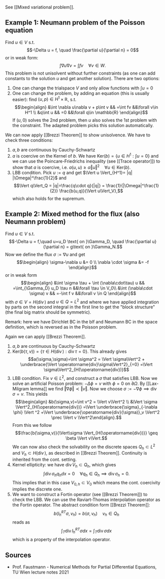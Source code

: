 See [[Mixed variational problem]].


## Example 1: Neumann problem of the Poisson equation
Find $u\in V$ s.t. $$-\Delta u = f, \quad \frac{\partial u}{\partial n} = 0$$ or in weak form: $$\int \nabla u\nabla v = \int fv \quad \forall v\in W.$$ This problem is not unisolvent without further constraints (as one can add constants to the solution $u$ and get another solution). There are two options:
1. One can change the trialspace $V$ and only allow functions with $\int u=0$
2. One can change the problem, by adding an equation (this is usually easier): find $(u,p)\in H^1\times \mathbb{R}$, s.t. $$\begin{align}
&\int \nabla u\nabla v + p\int v && =\int fv  &&\forall v\in H^1 \\
&q\int u && =0  &&\forall q\in \mathbb{R}
\end{align}$$
If $(u,0)$ solves the 2nd problem, then $u$ also solves the 1st problem with the constraint. The adapted problem picks this solution automatically.

We can now apply [[Brezzi Theorem]] to show unisolvence. We have to check three conditions:
1. $a,b$ are continuous by Cauchy-Schwartz
2. $a$ is coercive on the Kernel of $b$. We have $\text{Ker}(b)=\{u\in H^1 : \int u=0\}$ and we can use the Poincare-Friedrichs inequality (see [[Trace operator]]) to show that $a$ is coercive, i.e. $a(u,u)\geq \alpha \Vert u\Vert^2\quad \forall u\in \text{Ker}(b)$.
3. LBB condition. Pick $u:=q$ and get $\Vert u \Vert_{H^1}= |q| |\Omega|^\frac{1}{2}$ and $$\Vert q\Vert_Q = |q|=\frac{q\cdot q}{|q|} = \frac{1}{|\Omega|^\frac{1}{2}} \frac{b(u,q)}{\Vert u\Vert_V},$$ which also holds for the supremum.



## Example 2: Mixed method for the flux (also Neumann problem)
Find $u\in V$ s.t. $$-\Delta u = f,\quad u=u_D \text{ on }\Gamma_D, \quad \frac{\partial u}{\partial n} = g\text{ on }\Gamma_N.$$ Now we define the flux $\sigma := \nabla u$ and get $$\begin{align}
\sigma-\nabla u &= 0 \\ \nabla \cdot \sigma &= -f
\end{align}$$ or in weak form $$\begin{align}
&\int \sigma \tau + \int (\nabla\cdot\tau)  u && =\int_{\Gamma_D} u_D \tau n &&\forall \tau \in V_0\\
&\int (\nabla\cdot \sigma) v && =-\int f v  &&\forall v \in Q
\end{align}$$ with $\sigma\in V=H(\operatorname{div})$ and $u\in Q=L^2$ and where we have applied integration by parts on the second integral in the first line to get the "block structure" (the final big matrix should be symmetric).

Remark: here we have Dirichlet BC in the blf and Neumann BC in the space definition, which is reversed as in the Poisson problem.

Again we can apply [[Brezzi Theorem]].
1. $a,b$ are continuous by Cauchy-Schwartz
2. $\text{Ker}(b(\tau,v))=\{\tau \in H(\operatorname{div}) : \operatorname{div} \tau=0\}$. This already gives $$a(\sigma,\sigma)=\int \sigma^2 = \Vert \sigma\Vert^2 + \underbrace{\Vert \operatorname{div}\sigma\Vert^2}_{=0} =\Vert \sigma\Vert^2_{H(\operatorname{div})}$$ 
3. LBB condition. Fix $v \in L^2$, and construct a $\sigma$ that satisfies LBB. Now we solve an artificial Poisson problem: $-\Delta \phi = v$ with $\phi = 0$ on $\partial \Omega$. By [[Lax-Milgram lemma]] we find $\Vert \nabla \phi \Vert\prec \Vert v \Vert$.
   Now we choose $\sigma:= -\nabla \phi\implies \operatorname{div}\sigma=v$. This yields $$\begin{align} &b(\sigma,v)=\int v^2 = \Vert v\Vert^2 \\
   &\Vert \sigma \Vert^2_{H(\operatorname{div})} =\Vert \underbrace{\sigma}_{-\nabla \phi} \Vert ^2 +\Vert \underbrace{\operatorname{div}(\sigma)}_v \Vert^2 \prec \Vert v \Vert^2\end{align}.$$ From this we follow $$\frac{b(\sigma,v)}{\Vert\sigma \Vert_{H(\operatorname{div})}} \geq \beta \Vert v\Vert.$$
We can now also check the solvability on the discrete spaces $Q_h\subset L^2$ and $V_h\subset H(\operatorname{div})$, as described in [[Brezzi Theorem]]. Continuity is inherited from the cont. setting.
1. Kernel ellipticity: we have $\operatorname{div} V_h \subset Q_h$, which gives $$
\int \operatorname{div} \sigma_h q_h d x=0 \quad \forall q_h \in Q_h  \implies  \operatorname{div} \sigma_h=0 
.$$ This implies that in this case $V_{0,h}\subset V_0$ which means the cont. coercivity implies the discrete one.
2. We want to construct a Fortin operator (see [[Brezzi Theorem]]) to check the LBB. We can use the Raviart-Thomas interpolation operator as the Fortin operator. The abstract condition form [[Brezzi Theorem]]:
$$
b\left(I_h^{R T} \sigma, v_h\right)=b\left(\sigma, v_h\right) \quad v_h \in Q_h
$$ reads as
$$
\int_T \operatorname{div} I_h^{R T} \sigma d x=\int_T \operatorname{div} \sigma d x
$$ which is a property of the interpolation operator.


## Sources
- Prof. Faustmann - Numerical Methods for Partial Differential Equations, TU Wien lecture notes 2021
